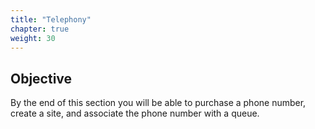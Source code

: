 ```yaml
---
title: "Telephony"
chapter: true
weight: 30
---
```




## Objective

By the end of this section you will be able to purchase a phone number, create a site, and associate the phone number with a queue. 

